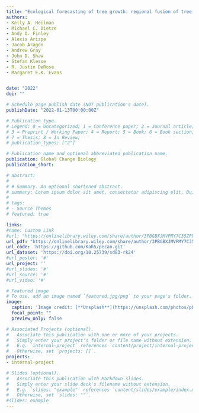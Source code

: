 ```yaml
---
title: "Ecological forecasting of tree growth: regional fusion of tree-ring and forest inventory data to quantify drivers and characterize uncertainty"
authors:
- Kelly A. Heilman
- Michael C. Dietze
- Andy O. Finley
- Alexis Arizpe
- Jacob Aragon
- Andrew Gray 
- John D. Shaw
- Stefan Klesse
- R. Justin DeRose
- Margaret E.K. Evans


date: "2022"
doi: ""

# Schedule page publish date (NOT publication's date).
publishDate: "2022-01-13T00:00:00Z"

# Publication type.
# Legend: 0 = Uncategorized; 1 = Conference paper; 2 = Journal article;
# 3 = Preprint / Working Paper; 4 = Report; 5 = Book; 6 = Book section;
# 7 = Thesis; 8 = In Review;
# publication_types: ["2"]

# Publication name and optional abbreviated publication name.
publication: Global Change Biology
publication_short: 

# abstract: 
# 
# # Summary. An optional shortened abstract.
# summary: Lorem ipsum dolor sit amet, consectetur adipiscing elit. Duis posuere tellus ac convallis placerat. Proin tincidunt magna sed ex sollicitudin condimentum.
# 
# tags:
# - Source Themes
# featured: true

links:
#name: Custom Link
#url: "https://onlinelibrary.wiley.com/share/author/3PBGBXJMVPMY7C35ZPVY?target=10.1111/gcb.16038"
url_pdf: "https://onlinelibrary.wiley.com/share/author/3PBGBXJMVPMY7C35ZPVY?target=10.1111/gcb.16038"
url_code: 'https://github.com/Kah5/pecan.git'
url_dataset: 'https://doi.org/10.25739/sd83-rk24'
#url_poster: '#'
url_project: ''
#url_slides: '#'
#url_source: '#'
#url_video: '#'

# Featured image
# To use, add an image named `featured.jpg/png` to your page's folder. 
image:
  caption: 'Image credit: [**Unsplash**](https://unsplash.com/photos/pLCdAaMFLTE)'
  focal_point: ""
  preview_only: false

# Associated Projects (optional).
#   Associate this publication with one or more of your projects.
#   Simply enter your project's folder or file name without extension.
#   E.g. `internal-project` references `content/project/internal-project/index.md`.
#   Otherwise, set `projects: []`.
projects:
- internal-project

# Slides (optional).
#   Associate this publication with Markdown slides.
#   Simply enter your slide deck's filename without extension.
#   E.g. `slides: "example"` references `content/slides/example/index.md`.
#   Otherwise, set `slides: ""`.
#slides: example
---
```




